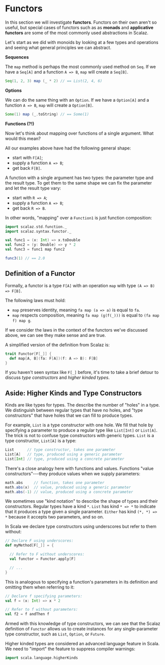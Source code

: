 # Functors

In this section we will investigate **functors**. Functors on their own aren't so useful, but special cases of functors such as as **monads** and **applicative functors** are some of the most commonly used abstractions in Scalaz.

Let's start as we did with monoids by looking at a few types and operations and seeing what general principles we can abstract.

**Sequences**

The `map` method is perhaps the most commonly used method on `Seq`. If we have a `Seq[A]` and a function `A => B`, `map` will create a `Seq[B]`.

~~~ scala
Seq(1, 2, 3) map (_ * 2) // == List(2, 4, 6)
~~~

**Options**

We can do the same thing with an `Option`. If we have a `Option[A]` and a function `A => B`, `map` will create a `Option[B]`.

~~~ scala
Some(1) map (_.toString) // == Some(1)
~~~

**Functions (?!)**

Now let's think about mapping over functions of a single argument. What would this mean?

All our examples above have had the following general shape:

 - start with `F[A]`;
 - supply a function `A => B`;
 - get back `F[B]`.

A function with a single argument has two types: the parameter type and the result type. To get them to the same shape we can fix the parameter and let the result type vary:

 - start with `R => A`;
 - supply a function `A => B`;
 - get back `R => B`.

In other words, "mapping" over a `Function1` is just function composition:

~~~ scala
import scalaz.std.function._
import scalaz.syntax.functor._

val func1 = (x: Int) => x.toDouble
val func2 = (y: Double) => y * 2
val func3 = func1 map func2

func3(1) // == 2.0
~~~

## Definition of a Functor

Formally, a functor is a type `F[A]` with an operation `map` with type `(A => B) => F[B]`.

The following laws must hold:

- `map` preserves identity, meaning `fa map (a => a)` is equal to `fa`.
- `map` respects composition, meaning `fa map (g(f(_)))` is equal to `(fa map f) map g`.

If we consider the laws in the context of the functors we've discussed above, we can see they make sense and are true.

A simplified version of the definition from Scalaz is:

~~~ scala
trait Functor[F[_]] {
  def map[A, B](fa: F[A])(f: A => B): F[B]
}
~~~

If you haven't seen syntax like `F[_]` before, it's time to take a brief detour to discuss *type constructors* and *higher kinded types*.

## Aside: Higher Kinds and Type Constructors

Kinds are like types for types. The describe the number of "holes" in a type. We distinguish between regular types that have no holes, and "type constructors" that have holes that we can fill to produce types.

For example, `List` is a type constructor with one hole. We fill that hole by specifying a parameter to produce a regular type like `List[Int]` or `List[A]`. The trick is not to confuse type constructors with generic types. `List` is a type constructor, `List[A]` is a type:

~~~ scala
List      // type constructor, takes one parameter
List[A]   // type, produced using a generic parameter
List[Int] // type, produced using a concrete parameter
~~~

There's a close analogy here with functions and values. Functions "value constructors"---they produce values when we supply parameters:

~~~ scala
math.abs     // function, takes one parameter
math.abs(x)  // value, produced using a generic parameter
math.abs(-1) // value, produced using a concrete parameter
~~~

We sometimes use "kind notation" to describe the shape of types and their constructors. Regular types have a kind `*`. `List` has kind `* => *` to indicate that it produces a type given a single parameter. `Either` has kind `(*, *) => *` because it accepts two parameters, and so on.

In Scala we declare type constructors using underscores but refer to them without:

~~~ scala
// Declare F using underscores:
def myMethod[F[_]] = {

  // Refer to F without underscores:
  val functor = Functor.apply[F]

  // ...
}
~~~

This is analogous to specifying a function's parameters in its definition and omitting them when referring to it:

~~~ scala
// Declare f specifying parameters:
val f = (x: Int) => x * 2

// Refer to f without parameters:
val f2 = f andThen f
~~~

Armed with this knowledge of type constructors, we can see that the Scalaz definition of `Functor` allows us to create instances for any single-parameter type constructor, such as `List`, `Option`, or `Future`.

<div class="callout callout-info">
Higher kinded types are considered an advanced language feature in Scala. We need to "import" the feature to suppress compiler warnings:

~~~ scala
import scala.language.higherKinds
~~~
</div>
